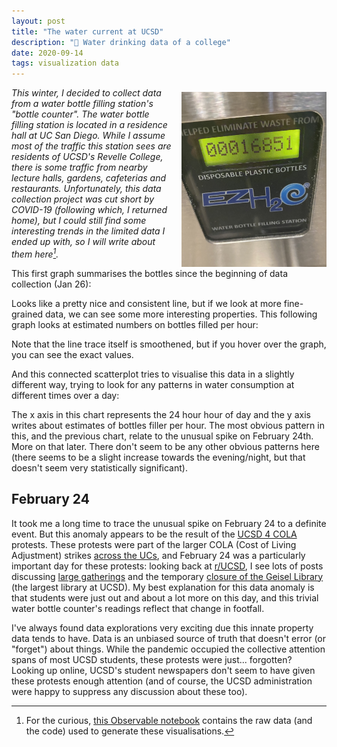```yaml
---
layout: post
title: "The water current at UCSD"
description: "🚰 Water drinking data of a college"
date: 2020-09-14
tags: visualization data
---
```


<img height="280" style="float:right; margin-left: 1em; margin-top: 0.5em;" src="../assets/bottle-counter.jpg" alt="Bottle Counter">


_This winter, I decided to collect data from a water bottle filling station's "bottle counter". The water bottle filling station is located in a residence hall at UC San Diego. While I assume most of the traffic this station sees are residents of UCSD's Revelle College, there is some traffic from nearby lecture halls, gardens, cafeterias and restaurants. Unfortunately, this data collection project was cut short by COVID-19 (following which, I returned home), but I could still find some interesting trends in the limited data I ended up with, so I will write about them here[^1]._

This first graph summarises the bottles since the beginning of data collection (Jan 26):

<div id="observablehq-d8e400d6"></div>
<script type="module">
import {Runtime, Inspector} from "https://cdn.jsdelivr.net/npm/@observablehq/runtime@4/dist/runtime.js";
import define from "https://api.observablehq.com/@nalinbhardwaj/water-data.js?v=3";
const inspect = Inspector.into("#observablehq-d8e400d6");
(new Runtime).module(define, name => name === "generaltrendchart" ? inspect() : undefined);
</script>

Looks like a pretty nice and consistent line, but if we look at more fine-grained data, we can see some more interesting properties. This following graph looks at estimated numbers on bottles filled per hour:

<div id="observablehq-79d2f8f9"></div>
<script type="module">
import {Runtime, Inspector} from "https://cdn.jsdelivr.net/npm/@observablehq/runtime@4/dist/runtime.js";
import define from "https://api.observablehq.com/@nalinbhardwaj/water-data.js?v=3";
const inspect = Inspector.into("#observablehq-79d2f8f9");
(new Runtime).module(define, name => name === "bottlesperhourhchart" ? inspect() : undefined);
</script>

Note that the line trace itself is smoothened, but if you hover over the graph, you can see the exact values.

And this connected scatterplot tries to visualise this data in a slightly different way, trying to look for any patterns in water consumption at different times over a day:

<style>

#test {
}

</style>
<div id="test"></div>
<div id="observablehq-741e02d9"></div>
<script type="module">

import {Runtime, Inspector, Library} from "https://cdn.jsdelivr.net/npm/@observablehq/runtime@4/dist/runtime.js";
import define from "https://api.observablehq.com/@nalinbhardwaj/water-data.js?v=3";

const test = document.querySelector("#test");

const stdlib = new Library;

const library = Object.assign({}, stdlib, {width});

function width() {
  return stdlib.Generators.observe(notify => {
    let width = notify(test.clientWidth);

    function resized() {
      let width1 = test.clientWidth;
      if (width1 !== width) notify(width = width1);
    }

    window.addEventListener("resize", resized);
    return () => window.removeEventListener("resize", resized);
  });
}
const inspect = Inspector.into("#test");
const inspectButton = Inspector.into("#observablehq-741e02d9");
(new Runtime(library)).module(define, name => name === "chart" ? inspect() : (name === "viewof replay" ? inspectButton() : undefined));
</script>

The x axis in this chart represents the 24 hour hour of day and the y axis writes about estimates of bottles filler per hour. The most obvious pattern in this, and the previous chart, relate to the unusual spike on February 24th. More on that later. There don't seem to be any other obvious patterns here (there seems to be a slight increase towards the evening/night, but that doesn't seem very statistically significant).

## February 24

It took me a long time to trace the unusual spike on February 24 to a definite event. But this anomaly appears to be the result of the [UCSD 4 COLA](https://www.ucsdcola.net) protests. These protests were part of the larger COLA (Cost of Living Adjustment) strikes [across the UCs](https://payusmoreucsc.com/faq/), and February 24 was a particularly important day for these protests: looking back at [r/UCSD](https://www.reddit.com/r/ucsd), I see lots of posts discussing [large gatherings](https://www.reddit.com/r/UCSD/comments/f6zfhy/what_was_the_protest_about/) and the temporary [closure of the Geisel Library](https://www.reddit.com/r/UCSD/comments/f721q5/what_happened_at_geisel_today/) (the largest library at UCSD). My best explanation for this data anomaly is that students were just out and about a lot more on this day, and this trivial water bottle counter's readings reflect that change in footfall.

I've always found data explorations very exciting due this innate property data tends to have. Data is an unbiased source of truth that doesn't error (or "forget") about things. While the pandemic occupied the collective attention spans of most UCSD students, these protests were just... forgotten? Looking up online, UCSD's student newspapers don't seem to have given these protests enough attention (and of course, the UCSD administration were happy to suppress any discussion about these too).

[^1]: For the curious, [this Observable notebook](https://observablehq.com/@nalinbhardwaj/water-data) contains the raw data (and the code) used to generate these visualisations.